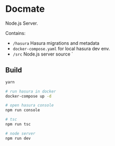 # Docmate

Node.js Server.

Contains:

- `/hasura` Hasura migrations and metadata
- `docker-compose.yaml` for local hasura dev env.
- `/src` Node.js server source `


## Build

```bash
yarn

# run hasura in docker
docker-compose up -d

# open hasura console
npm run console

# tsc
npm run tsc

# node server
npm run dev
```
